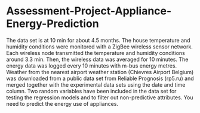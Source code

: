 # Assessment-Project-Appliance-Energy-Prediction
The data set is at 10 min for about 4.5 months. The house temperature and humidity conditions were monitored with a ZigBee wireless sensor network. Each wireless node transmitted the temperature and humidity conditions around 3.3 min. Then, the wireless data was averaged for 10 minutes. The energy data was logged every 10 minutes with m-bus energy metres. Weather from the nearest airport weather station (Chievres Airport Belgium) was downloaded from a public data set from Reliable Prognosis (rp5.ru) and merged together with the experimental data sets using the date and time column. Two random variables have been included in the data set for testing the regression models and to filter out non-predictive attributes. You need to predict the energy use of appliances.
